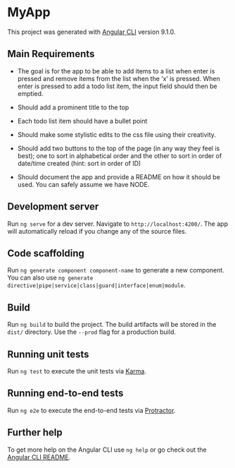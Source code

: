 # MyApp

This project was generated with [Angular CLI](https://github.com/angular/angular-cli) version 9.1.0.

## Main Requirements
- The goal is for the app to be able to add items to a list when enter is pressed and remove items from the list when the ‘x’ is pressed. When enter is pressed to add a todo list item, the input field should then be emptied.

- Should add a prominent title to the top

- Each todo list item should have a bullet point

- Should make some stylistic edits to the css file using their creativity.

- Should add two buttons to the top of the page (in any way they feel is best); one to sort in alphabetical order and the other to sort in order of date/time created (hint: sort in order of ID)

- Should document the app and provide a README on how it should be used.  You can safely assume we have NODE.

## Development server

Run `ng serve` for a dev server. Navigate to `http://localhost:4200/`. The app will automatically reload if you change any of the source files.

## Code scaffolding

Run `ng generate component component-name` to generate a new component. You can also use `ng generate directive|pipe|service|class|guard|interface|enum|module`.

## Build

Run `ng build` to build the project. The build artifacts will be stored in the `dist/` directory. Use the `--prod` flag for a production build.

## Running unit tests

Run `ng test` to execute the unit tests via [Karma](https://karma-runner.github.io).

## Running end-to-end tests

Run `ng e2e` to execute the end-to-end tests via [Protractor](http://www.protractortest.org/).

## Further help

To get more help on the Angular CLI use `ng help` or go check out the [Angular CLI README](https://github.com/angular/angular-cli/blob/master/README.md).

